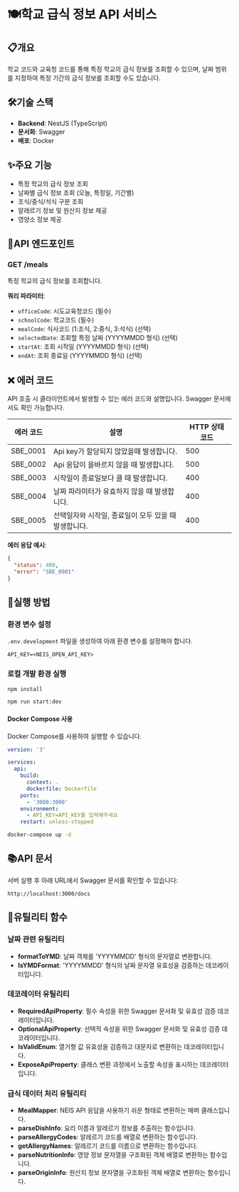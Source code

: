 # 🍽️학교 급식 정보 API 서비스

## 📋개요

학교 코드와 교육청 코드를 통해 특정 학교의 급식 정보를 조회할 수 있으며, 날짜 범위를 지정하여 특정 기간의 급식 정보를 조회할 수도 있습니다.

## 🛠️기술 스택

- **Backend**: NestJS (TypeScript)
- **문서화**: Swagger
- **배포**: Docker

## ✨주요 기능

- 특정 학교의 급식 정보 조회
- 날짜별 급식 정보 조회 (오늘, 특정일, 기간별)
- 조식/중식/석식 구분 조회
- 알레르기 정보 및 원산지 정보 제공
- 영양소 정보 제공

## 🔌API 엔드포인트

### GET /meals

특정 학교의 급식 정보를 조회합니다.

**쿼리 파라미터**:

- `officeCode`: 시도교육청코드 (필수)
- `schoolCode`: 학교코드 (필수)
- `mealCode`: 식사코드 (1:조식, 2:중식, 3:석식) (선택)
- `selectedDate`: 조회할 특정 날짜 (YYYYMMDD 형식) (선택)
- `startAt`: 조회 시작일 (YYYYMMDD 형식) (선택)
- `endAt`: 조회 종료일 (YYYYMMDD 형식) (선택)

## ❌ 에러 코드

API 호출 시 클라이언트에서 발생할 수 있는 에러 코드와 설명입니다. Swagger 문서에서도 확인 가능합니다.

| 에러 코드 | 설명                                                 | HTTP 상태 코드 |
| --------- | ---------------------------------------------------- | -------------- |
| SBE_0001  | Api key가 할당되지 않았을때 발생합니다.              | 500            |
| SBE_0002  | Api 응답이 올바르지 않을 때 발생합니다.              | 500            |
| SBE_0003  | 시작일이 종료일보다 클 때 발생합니다.                | 400            |
| SBE_0004  | 날짜 파라미터가 유효하지 않을 때 발생합니다.         | 400            |
| SBE_0005  | 선택일자와 시작일, 종료일이 모두 있을 때 발생합니다. | 400            |

**에러 응답 예시**:

```json
{
  "status": 400,
  "error": "SBE_0001"
}
```

## 🚀실행 방법

### 환경 변수 설정

`.env.development` 파일을 생성하여 아래 환경 변수를 설정해야 합니다.

```
API_KEY=<NEIS_OPEN_API_KEY>
```

### 로컬 개발 환경 실행

```bash
npm install

npm run start:dev

```

#### Docker Compose 사용

Docker Compose를 사용하여 실행할 수 있습니다.

```yaml
version: '3'

services:
  api:
    build:
      context: .
      dockerfile: Dockerfile
    ports:
      - '3000:3000'
    environment:
      - API_KEY=API_KEY를 입력해주세요
    restart: unless-stopped
```

```bash
docker-compose up -d
```

## 📚API 문서

서버 실행 후 아래 URL에서 Swagger 문서를 확인할 수 있습니다:

```
http://localhost:3000/docs
```

## 🧰유틸리티 함수

### 날짜 관련 유틸리티

- **formatToYMD**: 날짜 객체를 'YYYYMMDD' 형식의 문자열로 변환합니다.
- **IsYMDFormat**: 'YYYYMMDD' 형식의 날짜 문자열 유효성을 검증하는 데코레이터입니다.

### 데코레이터 유틸리티

- **RequiredApiProperty**: 필수 속성을 위한 Swagger 문서화 및 유효성 검증 데코레이터입니다.
- **OptionalApiProperty**: 선택적 속성을 위한 Swagger 문서화 및 유효성 검증 데코레이터입니다.
- **IsValidEnum**: 열거형 값 유효성을 검증하고 대문자로 변환하는 데코레이터입니다.
- **ExposeApiProperty**: 클래스 변환 과정에서 노출할 속성을 표시하는 데코레이터입니다.

### 급식 데이터 처리 유틸리티

- **MealMapper**: NEIS API 응답을 사용하기 쉬운 형태로 변환하는 매퍼 클래스입니다.
- **parseDishInfo**: 요리 이름과 알레르기 정보를 추출하는 함수입니다.
- **parseAllergyCodes**: 알레르기 코드를 배열로 변환하는 함수입니다.
- **getAllergyNames**: 알레르기 코드를 이름으로 변환하는 함수입니다.
- **parseNutritionInfo**: 영양 정보 문자열을 구조화된 객체 배열로 변환하는 함수입니다.
- **parseOriginInfo**: 원산지 정보 문자열을 구조화된 객체 배열로 변환하는 함수입니다.
